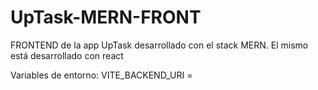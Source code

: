 # UpTask-MERN-FRONT
FRONTEND de la app UpTask desarrollado con el stack MERN. El mismo está desarrollado con react

Variables de entorno:
VITE_BACKEND_URI =
